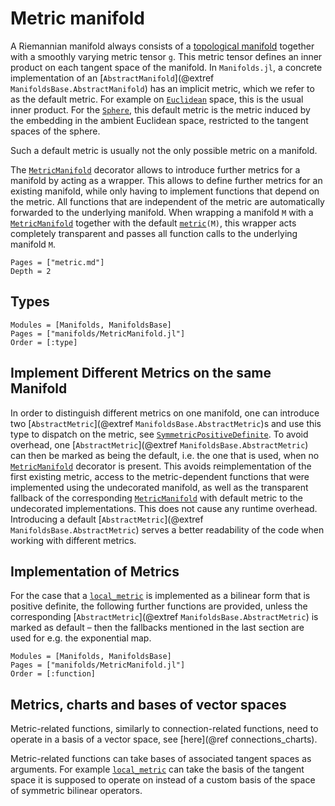 # Metric manifold

A Riemannian manifold always consists of a [topological manifold](https://en.wikipedia.org/wiki/Topological_manifold) together with a smoothly varying metric tensor ``g``.
This metric tensor defines an inner product on each tangent space of the manifold.
In `Manifolds.jl`, a concrete implementation of an [`AbstractManifold`](@extref `ManifoldsBase.AbstractManifold`) has an implicit metric, which we refer to as the default metric. For example on [`Euclidean`](@ref) space, this is the usual inner product.
For the [`Sphere`](@ref), this default metric is the metric induced by the embedding in the ambient Euclidean space, restricted to the tangent spaces of the sphere.

Such a default metric is usually not the only possible metric on a manifold.

The [`MetricManifold`](@ref) decorator allows to introduce further metrics for a manifold by acting as a wrapper.
This allows to define further metrics for an existing manifold, while only having to implement functions that depend on the metric.
All functions that are independent of the metric are automatically forwarded to the underlying manifold.
When wrapping a manifold `M` with a [`MetricManifold`](@ref) together with the default [`metric`](@ref)`(M)`,
this wrapper acts completely transparent and passes all function calls to the underlying manifold `M`.

```@contents
Pages = ["metric.md"]
Depth = 2
```

## Types

```@autodocs
Modules = [Manifolds, ManifoldsBase]
Pages = ["manifolds/MetricManifold.jl"]
Order = [:type]
```

## Implement Different Metrics on the same Manifold

In order to distinguish different metrics on one manifold, one can introduce two [`AbstractMetric`](@extref `ManifoldsBase.AbstractMetric`)s and use this type to dispatch on the metric, see [`SymmetricPositiveDefinite`](@ref).
To avoid overhead, one [`AbstractMetric`](@extref `ManifoldsBase.AbstractMetric`) can then be marked as being the default, i.e. the one that is used, when no [`MetricManifold`](@ref) decorator is present.
This avoids reimplementation of the first existing metric, access to the metric-dependent functions that were implemented using the undecorated manifold, as well as the transparent fallback of the corresponding [`MetricManifold`](@ref) with default metric to the undecorated implementations.
This does not cause any runtime overhead.
Introducing a default [`AbstractMetric`](@extref `ManifoldsBase.AbstractMetric`) serves a better readability of the code when working with different metrics.

## Implementation of Metrics

For the case that a [`local_metric`](@ref) is implemented as a bilinear form that is positive definite, the following further functions are provided, unless the corresponding [`AbstractMetric`](@extref `ManifoldsBase.AbstractMetric`) is marked as default – then the fallbacks mentioned in the last section are used for e.g. the exponential map.

```@autodocs
Modules = [Manifolds, ManifoldsBase]
Pages = ["manifolds/MetricManifold.jl"]
Order = [:function]
```

## Metrics, charts and bases of vector spaces

Metric-related functions, similarly to connection-related functions, need to operate in a basis of a vector space, see [here](@ref connections_charts).

Metric-related functions can take bases of associated tangent spaces as arguments. For example [`local_metric`](@ref) can take the basis of the tangent space it is supposed to operate on instead of a custom basis of the space of symmetric bilinear operators.
